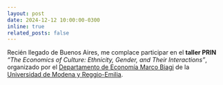 ```yaml
---
layout: post
date: 2024-12-12 10:00:00-0300
inline: true
related_posts: false
---
```


Recién llegado de Buenos Aires, me complace participar en el <b>taller PRIN</b> <i>“The Economics of Culture: Ethnicity, Gender, and Their Interactions”</i>, organizado por el [Departamento de Economía Marco Biagi](https://www.economia.unimore.it/en) de la [Universidad de Modena y Reggio-Emilia](https://www.unimore.it/en).

